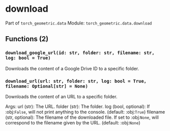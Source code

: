 # download

Part of `torch_geometric.data`
Module: `torch_geometric.data.download`

## Functions (2)

### `download_google_url(id: str, folder: str, filename: str, log: bool = True)`

Downloads the content of a Google Drive ID to a specific folder.

### `download_url(url: str, folder: str, log: bool = True, filename: Optional[str] = None)`

Downloads the content of an URL to a specific folder.

Args:
    url (str): The URL.
    folder (str): The folder.
    log (bool, optional): If :obj:`False`, will not print anything to the
        console. (default: :obj:`True`)
    filename (str, optional): The filename of the downloaded file. If set
        to :obj:`None`, will correspond to the filename given by the URL.
        (default: :obj:`None`)
